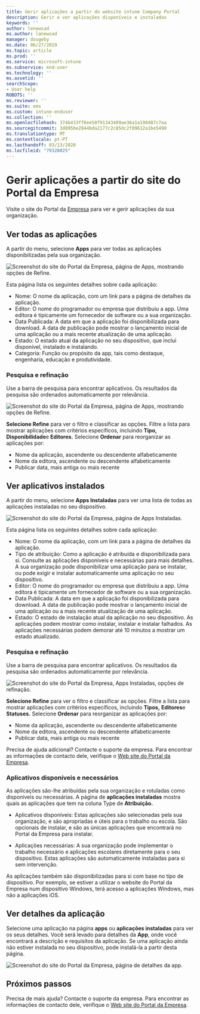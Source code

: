 ```yaml
---
title: Gerir aplicações a partir do website intune Company Portal
description: Gerir e ver aplicações disponíveis e instaladas
keywords: ''
author: lenewsad
ms.author: lanewsad
manager: dougeby
ms.date: 06/27/2019
ms.topic: article
ms.prod: ''
ms.service: microsoft-intune
ms.subservice: end-user
ms.technology: ''
ms.assetid: ''
searchScope:
- User help
ROBOTS: ''
ms.reviewer: ''
ms.suite: ems
ms.custom: intune-enduser
ms.collection: ''
ms.openlocfilehash: 374b433ff6ee50f91343489ae36a1a190d87c7aa
ms.sourcegitcommit: 3d895be2844bda2177c2c85dc2f09612a1be5490
ms.translationtype: MT
ms.contentlocale: pt-PT
ms.lasthandoff: 03/13/2020
ms.locfileid: "79328025"
---
```

# <a name="manage-apps-from-the-company-portal-website"></a>Gerir aplicações a partir do site do Portal da Empresa 
Visite o site do Portal da [Empresa](https://portal.manage.microsoft.com) para ver e gerir aplicações da sua organização. 

## <a name="view-all-apps"></a>Ver todas as aplicações  
A partir do menu, selecione **Apps** para ver todas as aplicações disponibilizadas pela sua organização. 

   ![Screenshot do site do Portal da Empresa, página de Apps, mostrando opções de Refine.](./media/intune-view-apps-1907.png)  

Esta página lista os seguintes detalhes sobre cada aplicação:  

* Nome: O nome da aplicação, com um link para a página de detalhes da aplicação.
* Editor: O nome do programador ou empresa que distribuiu a app. Uma editora é tipicamente um fornecedor de software ou a sua organização.  
* Data Publicada: A data em que a aplicação foi disponibilizada para download. A data de publicação pode mostrar o lançamento inicial de uma aplicação ou a mais recente atualização de uma aplicação.
* Estado: O estado atual da aplicação no seu dispositivo, que inclui disponível, instalado e instalando. 
* Categoria: Função ou propósito da app, tais como destaque, engenharia, educação e produtividade.  

### <a name="search-and-refine"></a>Pesquisa e refinação   

Use a barra de pesquisa para encontrar aplicativos. Os resultados da pesquisa são ordenados automaticamente por relevância.  

   ![Screenshot do site do Portal da Empresa, página de Apps, mostrando opções de Refine.](./media/intune-refine-all-apps-1907.png)  

**Selecione Refine** para ver o filtro e classificar as opções. Filtre a lista para mostrar aplicações com critérios específicos, incluindo **Tipo,** **Disponibilidade**e **Editores.** Selecione **Ordenar** para reorganizar as aplicações por:

* Nome da aplicação, ascendente ou descendente alfabeticamente 
* Nome da editora, ascendente ou descendente alfabeticamente 
* Publicar data, mais antiga ou mais recente  

## <a name="view-installed-apps"></a>Ver aplicativos instalados  
A partir do menu, selecione **Apps Instaladas** para ver uma lista de todas as aplicações instaladas no seu dispositivo.  

   ![Screenshot do site do Portal da Empresa, página de Apps Instaladas.](./media/intune-installed-apps-1907.png)  


Esta página lista os seguintes detalhes sobre cada aplicação:  

* Nome: O nome da aplicação, com um link para a página de detalhes da aplicação.
* Tipo de atribuição: Como a aplicação é atribuída e disponibilizada para si. Consulte as aplicações disponíveis e necessárias para mais detalhes. A sua organização pode disponibilizar uma aplicação para se instalar, ou pode exigir e instalar automaticamente uma aplicação no seu dispositivo.  
* Editor: O nome do programador ou empresa que distribuiu a app. Uma editora é tipicamente um fornecedor de software ou a sua organização.  
* Data Publicada: A data em que a aplicação foi disponibilizada para download. A data de publicação pode mostrar o lançamento inicial de uma aplicação ou a mais recente atualização de uma aplicação.
* Estado: O estado de instalação atual da aplicação no seu dispositivo. As aplicações podem mostrar como instalar, instalar e instalar falhados. As aplicações necessárias podem demorar até 10 minutos a mostrar um estado atualizado.  

### <a name="search-and-refine"></a>Pesquisa e refinação  

Use a barra de pesquisa para encontrar aplicativos. Os resultados da pesquisa são ordenados automaticamente por relevância.  

   ![Screenshot do site do Portal da Empresa, Apps Instaladas, opções de refinação.](./media/intune-installed-refine-1907.png)  

**Selecione Refine** para ver o filtro e classificar as opções. Filtre a lista para mostrar aplicações com critérios específicos, incluindo **Tipos,** **Editores**e **Statuses.** Selecione **Ordenar** para reorganizar as aplicações por:

* Nome da aplicação, ascendente ou descendente alfabeticamente  
* Nome da editora, ascendente ou descendente alfabeticamente  
* Publicar data, mais antiga ou mais recente  

Precisa de ajuda adicional? Contacte o suporte da empresa. Para encontrar as informações de contacto dele, verifique o [Web site do Portal da Empresa](https://go.microsoft.com/fwlink/?linkid=2010980).  

### <a name="available-and-required-apps"></a>Aplicativos disponíveis e necessários
As aplicações são-lhe atribuídas pela sua organização e rotuladas como disponíveis ou necessárias. A página de **aplicações instaladas** mostra quais as aplicações que tem na coluna Type de **Atribuição.** 


* Aplicativos disponíveis: Estas aplicações são selecionadas pela sua organização, e são apropriadas e úteis para o trabalho ou escola. São opcionais de instalar, e são as únicas aplicações que encontrará no Portal da Empresa para instalar. 

* Aplicações necessárias: A sua organização pode implementar o trabalho necessário e aplicações escolares diretamente para o seu dispositivo. Estas aplicações são automaticamente instaladas para si sem intervenção. 

As aplicações também são disponibilizadas para si com base no tipo de dispositivo. Por exemplo, se estiver a utilizar o website do Portal da Empresa num dispositivo Windows, terá acesso a aplicações Windows, mas não a aplicações iOS.  

## <a name="view-app-details"></a>Ver detalhes da aplicação  
Selecione uma aplicação na página **apps** ou **aplicações instaladas** para ver os seus detalhes. Você será levado para detalhes da **App**, onde você encontrará a descrição e requisitos da aplicação. Se uma aplicação ainda não estiver instalada no seu dispositivo, pode instalá-la a partir desta página. 


   ![Screenshot do site do Portal da Empresa, página de detalhes da app.](./media/intune-app-details-1907.png)  

## <a name="next-steps"></a>Próximos passos
Precisa de mais ajuda? Contacte o suporte da empresa. Para encontrar as informações de contacto dele, verifique o [Web site do Portal da Empresa](https://go.microsoft.com/fwlink/?linkid=2010980).  

